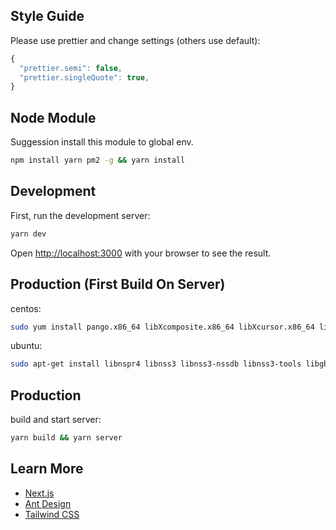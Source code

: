 ## Style Guide

Please use prettier and change settings (others use default):

```javascript
{
  "prettier.semi": false,
  "prettier.singleQuote": true,
}
```

## Node Module

Suggession install this module to global env.

```bash
npm install yarn pm2 -g && yarn install
```

## Development

First, run the development server:

```bash
yarn dev
```

Open [http://localhost:3000](http://localhost:3000) with your browser to see the result.

## Production (First Build On Server)

centos:

```bash
sudo yum install pango.x86_64 libXcomposite.x86_64 libXcursor.x86_64 libXdamage.x86_64 libXext.x86_64 libXi.x86_64 libXtst.x86_64 cups-libs.x86_64 libXScrnSaver.x86_64 libXrandr.x86_64 GConf2.x86_64 alsa-lib.x86_64 atk.x86_64 gtk3.x86_64 Xvfb -y
```

ubuntu:

```bash
sudo apt-get install libnspr4 libnss3 libnss3-nssdb libnss3-tools libgbm-dev xvfb -y
```

## Production

build and start server:

```bash
yarn build && yarn server
```

## Learn More

- [Next.js](https://nextjs.org)
- [Ant Design](https://ant.design)
- [Tailwind CSS](https://tailwindcss.com)
